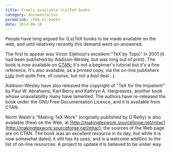 ```yaml
---
title: Freely available (La)TeX books
category: documentation
permalink: /FAQ-ol-books
date: 2014-06-10
---
```


People have long argued for (La)TeX books to be made available on
the web, and until relatively recently this demand went un-answered.

The first to appear was Victor Eijkhout's excellent "TeX by
Topic" in 2001 (it had been published by Addison-Wesley, but was long
out of print).  The book is now available on [CTAN](https://ctan.org/pkg/texbytopic); it's not a
beginner's tutorial but it's a fine reference.  It's also available,
as a printed copy, via the on-line publishers
[Lulu](https://www.lulu.com/shop/victor-eijkhout/tex-by-topic/paperback/product-23132527.html) (not quite free, of
course, but not a _bad_ deal&hellip;).

Addison-Wesley have also released the copyright of "TeX for the
Impatient" by Paul W.&nbsp;Abrahams, Karl Berry and Kathryn A.&nbsp;Hargreaves,
another book whose unavailability many have lamented.  The authors
have re-released the book under the GNU Free Documentation
Licence, and it is available from CTAN.

Norm Walsh's "Making TeX Work" (originally published by O'Reilly)
is also available (free) on the Web, at
[http://makingtexwork.sourceforge.net/mtw/](http://makingtexwork.sourceforge.net/mtw/);
the sources of the
Web page are on CTAN.  The book was an excellent resource in
its day, but while it is now somewhat dated, it still has its uses,
and is a welcome addition to the list of on-line resources.  A project
to update it is believed to be under way.

